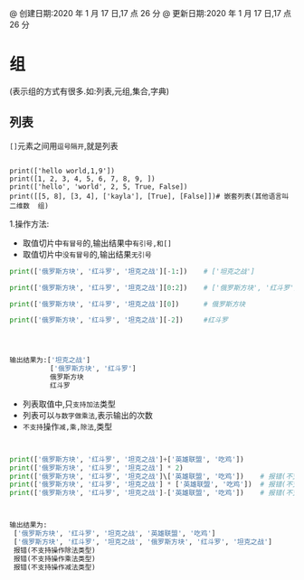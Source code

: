 @ 创建日期:2020 年 1 月 17 日,17 点 26 分
@ 更新日期:2020 年 1 月 17 日,17 点 26 分

# 组

(表示组的方式有很多.如:列表,元组,集合,字典)

## 列表

`[]`元素之间用`逗号隔开`,就是列表

```

print(['hello world,1,9'])
print([1, 2, 3, 4, 5, 6, 7, 8, 9, ])
print(['hello', 'world', 2, 5, True, False])
print([[5, 8], [3, 4], ['kayla'], [True], [False]])# 嵌套列表(其他语言叫二维数  组)

```

1.操作方法:

- 取值切片中`有冒号`的,输出结果中`有引号,和[]`
- 取值切片中`没有冒号`的,输出结果`无引号`

```py
print(['俄罗斯方块', '红斗罗', '坦克之战'][-1:])    # ['坦克之战']

print(['俄罗斯方块', '红斗罗', '坦克之战'][0:2])    # ['俄罗斯方块', '红斗罗']

print(['俄罗斯方块', '红斗罗', '坦克之战'][0])      # 俄罗斯方块

print(['俄罗斯方块', '红斗罗', '坦克之战'][-2])     #红斗罗




输出结果为:['坦克之战']
          ['俄罗斯方块', '红斗罗']
          俄罗斯方块
          红斗罗


```

- 列表取值中,只`支持加法`类型
- 列表可以`与数字做乘法`,表示输出的次数
- `不支持`操作`减,乘,除法`,类型

```py


print(['俄罗斯方块', '红斗罗', '坦克之战']+['英雄联盟', '吃鸡'])
print(['俄罗斯方块', '红斗罗', '坦克之战'] * 2)
print(['俄罗斯方块', '红斗罗', '坦克之战']\['英雄联盟', '吃鸡'])    # 报错(不支持操作除法类型)
print(['俄罗斯方块', '红斗罗', '坦克之战'] * ['英雄联盟', '吃鸡'])  # 报错(不支持操作乘法类型)
print(['俄罗斯方块', '红斗罗', '坦克之战']-['英雄联盟', '吃鸡'])    # 报错(不支持操作减法类型)



输出结果为:
 ['俄罗斯方块', '红斗罗', '坦克之战', '英雄联盟', '吃鸡']
 ['俄罗斯方块', '红斗罗', '坦克之战', '俄罗斯方块', '红斗罗', '坦克之战']
 报错(不支持操作除法类型)
 报错(不支持操作乘法类型)
 报错(不支持操作减法类型)


```
